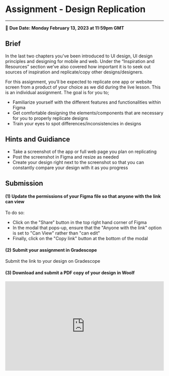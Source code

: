 # Assignment - Design Replication
-----
<aside>
  
  📝 **Due Date: Monday February 13, 2023 at 11:59pm GMT**
 
</aside>


## Brief
In the last two chapters you’ve been introduced to UI design, UI design principles and designing for mobile and web. Under the “Inspiration and Resources” section we’ve also covered how important it is to seek out sources of inspiration and replicate/copy other designs/designers. 

For this assignment, you’ll be expected to replicate one app or website screen from a product of your choice as we did during the live lesson. This is an individual assignment. The goal is for you to;

- Familiarize yourself with the different features and functionalities within Figma
- Get comfortable designing the elements/components that are necessary for you to properly replicate designs 
- Train your eyes to spot differences/inconsistencies in designs


## Hints and Guidiance

- Take a screenshot of the app or full web page you plan on replicating
- Post the screenshot in Figma and resize as needed
- Create your design right next to the screenshot so that you can constantly compare your design with it as you progress


## Submission

#### (1) Update the permissions of your Figma file so that anyone with the link can view

To do so:

- Click on the "Share" button in the top right hand corner of Figma
- In the modal that pops-up, ensure that the "Anyone with the link" option is set to "Can View" rather than "can edit"
- Finally, click on the "Copy link" button at the bottom of the modal


#### (2) Submit your assignment in Gradescope

Submit the link to your design on Gradescope


#### (3) Download and submit a PDF copy of your design in Woolf


<div style="position: relative; padding-bottom: 56.25%; height: 0;"><iframe width="560" height="315" src="https://www.youtube.com/embed/DTk28NTGdkU" title="YouTube video player" frameborder="0" allow="accelerometer; autoplay; clipboard-write; encrypted-media; gyroscope; picture-in-picture; web-share" allowfullscreen style="position: absolute; top: 0; left: 0; width: 100%; height: 100%;"></iframe>
</div>








